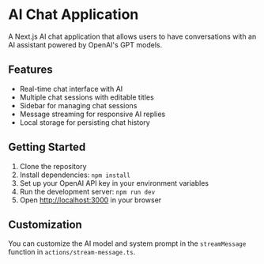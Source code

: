 # AI Chat Application

A Next.js AI chat application that allows users to have conversations with an AI assistant powered by OpenAI's GPT models.

## Features

- Real-time chat interface with AI
- Multiple chat sessions with editable titles
- Sidebar for managing chat sessions
- Message streaming for responsive AI replies
- Local storage for persisting chat history

## Getting Started

1. Clone the repository
2. Install dependencies: `npm install`
3. Set up your OpenAI API key in your environment variables
4. Run the development server: `npm run dev`
5. Open [http://localhost:3000](http://localhost:3000) in your browser

## Customization

You can customize the AI model and system prompt in the `streamMessage` function in `actions/stream-message.ts`.
